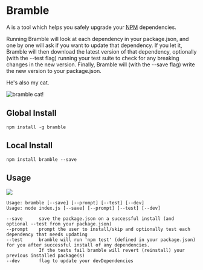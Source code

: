 Bramble
=========

A is a tool which helps you safely upgrade your [NPM](http://npmjs.org)
dependencies.

Running Bramble will look at each dependency in your package.json, and one by
one will ask if you want to update that dependency. If you let it, Bramble will
then download the latest version of that dependency, optionally (with the
--test flag) running your test suite to check for any breaking changes in the
new version. Finally, Bramble will (with the --save flag) write the new version
to your package.json.

He's also my cat.

![bramble cat!](http://cl.ly/image/1g2c1B2h3l0c/bramble.jpg)

## Global Install
```
npm install -g bramble
```

## Local Install
```
npm install bramble --save
```

## Usage

![](http://cl.ly/image/2c1Z3n1I2Y1G/brambleScreenshot.png)

```
Usage: bramble [--save] [--prompt] [--test] [--dev]
Usage: node index.js [--save] [--prompt] [--test] [--dev]

--save      save the package.json on a successful install (and optional --test from your package.json)
--prompt    prompt the user to install/skip and optionally test each dependency that needs updating
--test      bramble will run 'npm test' (defined in your package.json) for you after successful install of any dependencies.
            If the tests fail bramble will revert (reinstall) your previous installed package(s)
--dev       flag to update your devDependencies
```
